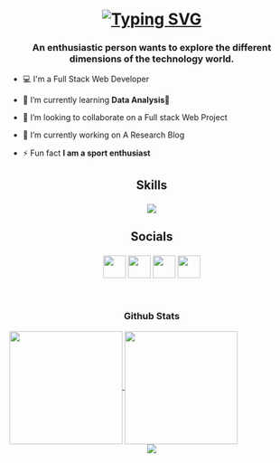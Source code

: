 <h1 align="center"><a href="https://git.io/typing-svg"><img src="https://readme-typing-svg.demolab.com?font=Fira+Code&pause=1000&color=4AF73F&random=false&width=435&lines=Hi+Dear%F0%9F%91%8B;I+am+Ezirim+Kingdom" alt="Typing SVG" /></a></h1>
<h3 align="center">An enthusiastic person wants to explore the different dimensions of the technology world.</h3>

- 💻 I'm a Full Stack Web Developer

- 🌱 I’m currently learning **Data Analysis🤖**

- 👯 I’m looking to collaborate on a Full stack Web Project

- 🔭 I’m currently working on A Research Blog

- ⚡ Fun fact **I am a sport enthusiast**

<h2><p align="center">Skills</p></h2>

<p align="center">
     <img src="https://skillicons.dev/icons?i=php,laravel,c,javascript,react,html,css,vuejs,bootstrap,mysql,vercel,nodejs,androidstudio,vscode,netlify,linux,bash,git,github,figma,gcp,gmail,linkedin,ai&perline=6">
</p>
  
<h2><p align="center">Socials</p></h2>

<p align="center">
    <a href="https://github.com/kingzykesh" target="_blank" rel="noreferrer"><img src="https://raw.githubusercontent.com/danielcranney/readme-generator/main/public/icons/socials/github-dark.svg" width="40" height="40" /></a>
    <a href="https://www.instagram.com/kingzy_chuks/" target="_blank" rel="noreferrer"><img src="https://raw.githubusercontent.com/danielcranney/readme-generator/main/public/icons/socials/instagram.svg" width="40" height="40" /></a>
    <a href="https://www.linkedin.com/in/ezirim-kingdom-4b8499292/" target="_blank" rel="noreferrer"><img src="https://raw.githubusercontent.com/danielcranney/readme-generator/main/public/icons/socials/linkedin.svg" width="40" height="40" /></a> 
    <a href="https://www.facebook.com/ezirimkingdom/" target="_blank" rel="noreferrer"><img src="https://raw.githubusercontent.com/danielcranney/readme-generator/main/public/icons/socials/facebook.svg" width="40" height="40" /></a>
    </p>

<br>
<h3><p align="center"><b>Github Stats</b></p></h3>



<a href="https://github.com/kingzykesh/github-readme-stats">
  <img height=200 align="center" src="https://github-readme-stats.vercel.app/api?username=kingzykesh&show_icons=true&theme=transparent" />
</a>
<a href="https://github.com/kingzykesh/convoychat">
  <img height=200 align="center" src="https://github-readme-stats.vercel.app/api/top-langs?username=kingzykesh&show_icons=true&theme=transparent" />
      <center>
              <a href="https://visitorbadge.io/status?path=https%3A%2F%2Fgithub.com%2Fkingzykesh"><img src="https://api.visitorbadge.io/api/visitors?path=https%3A%2F%2Fgithub.com%2Fkingzykesh&label=Visitors&countColor=%23263759" /></a>
               </center>
</a>

</table>
